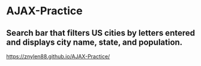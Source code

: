 # AJAX-Practice
## Search bar that filters US cities by letters entered and displays city name, state, and population.
https://znylen88.github.io/AJAX-Practice/
